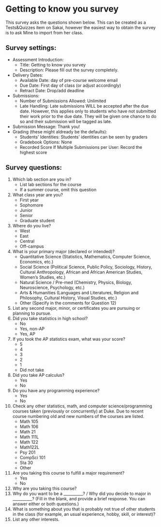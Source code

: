 Getting to know you survey
===========================

This survey asks the questions shown below. This can be created as a Tests&Quizzes item on Sakai, however the easiest way to obtain the survey is to ask Mine to import from her class.

## Survey settings:

- Assessment Introduction:
    - Title: Getting to know you survey
    - Description: Please fill out the survey completely.
- Delivery Dates:
    - Available Date: day of pre-course welcome email
    - Due Date: First day of class (or adjust accordingly)
    - Retract Date: Drop/add deadline
- Submissions:
    - Number of Submissions Allowed: Unlimited
    - Late Handling: Late submissions WILL be accepted after the due date. However, this applies only to students who have not submitted their work prior to the due date. They will be given one chance to do so and their submission will be tagged as late.
- Submission Message: Thank you!
- Grading (these might aldready be the defaults):
    - Students' Identities: Students' identities can be seen by graders
    - Gradebook Options: None
    - Recorded Score If Multiple Submissions per User: Record the highest score

## Survey questions:

1. Which lab section are you in?
    - List lab sections for the course 
    - If a summer course, omit this question
2. What class year are you?
    - First year
    - Sophomore
    - Junior
    - Senior
    - Graduate student
3. Where do you live?
    - West
    - East
    - Central
    - Off-campus
4. What is your primary major (declared or intended)?
    - Quantitative Science (Statistics, Mathematics, Computer Science, Economics, etc.)  
    - Social Science (Political Science, Public Policy, Sociology, History, Cultural Anthropology, African and African American Studies, Women’s Studies, etc.)  
    - Natural Science / Pre-med (Chemistry, Physics, Biology, Neuroscience, Psychology, etc.)    
    - Arts & Humanities (Languages and Literatures, Religion and Philosophy, Cultural History, Visual Studies, etc.)     
    - Other (Specify in the comments for Question 12)
5. List any second major, minor, or certificates you are pursuing or planning to pursue.
6. Did you take statistics in high school?
    - No     
    - Yes, non-AP    
    - Yes, AP
7.  If you took the AP statistics exam, what was your score?
    - 5  
    - 4  
    - 3  
    - 2  
    - 1  
    - Did not take
8. Did you take AP calculus?
    - Yes    
    - No
9. Do you have any programming experience?
    - Yes    
    - No
10. Check any other statistics, math, and computer science/programming courses taken (previously or concurrently) at Duke. Due to recent course numbering old and new numbers of the courses are listed.
    - Math 105 
    - Math 106
    - Math 21 
    - Math 111L
    - Math 122 
    - Math122L 
    - Psy 201 
    - CompSci 101
    - Sta 30
    - Other
11. Are you taking this course to fulfill a major requirement?
    - Yes    
    - No
12. Why are you taking this course?
13. Why do you want to be a __________? / Why did you decide to major in __________? (Fill in the blank, and provide a brief response. You can answer either or both questions.)
14. What is something about you that is probably not true of other students in the class (for example, an usual experience, hobby, skill, or interest)?
15. List any other interests.